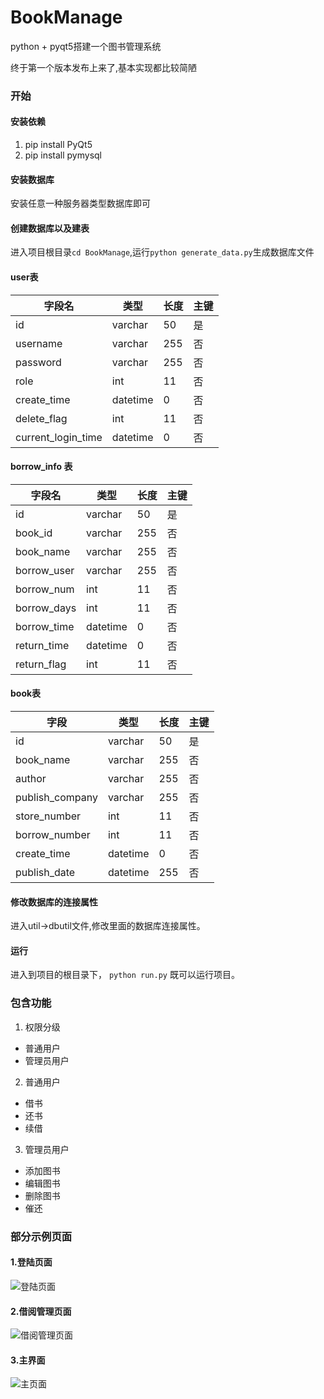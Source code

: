 # BookManage
python + pyqt5搭建一个图书管理系统

终于第一个版本发布上来了,基本实现都比较简陋

### 开始
#### 安装依赖
1. pip install PyQt5
2. pip install pymysql
#### 安装数据库
安装任意一种服务器类型数据库即可
#### 创建数据库以及建表
进入项目根目录`cd BookManage`,运行`python generate_data.py`生成数据库文件 
#### user表

| 字段名             | 类型     | 长度 | 主键 |
| ------------------ | -------- | ---- | ---- |
| id                 | varchar  | 50   | 是   |
| username           | varchar  | 255  | 否   |
| password           | varchar  | 255  | 否   |
| role               | int      | 11   | 否   |
| create_time        | datetime | 0    | 否   |
| delete_flag        | int      | 11   | 否   |
| current_login_time | datetime | 0    | 否   |

#### borrow_info 表

| 字段名      | 类型     | 长度 | 主键 |
| ----------- | -------- | ---- | ---- |
| id          | varchar  | 50   | 是   |
| book_id     | varchar  | 255  | 否   |
| book_name   | varchar  | 255  | 否   |
| borrow_user | varchar  | 255  | 否   |
| borrow_num  | int      | 11   | 否   |
| borrow_days | int      | 11   | 否   |
| borrow_time | datetime | 0    | 否   |
| return_time | datetime | 0    | 否   |
| return_flag | int      | 11   | 否   |

#### book表

| 字段            | 类型     | 长度 | 主键 |
| --------------- | -------- | ---- | ---- |
| id              | varchar  | 50   | 是   |
| book_name       | varchar  | 255  | 否   |
| author          | varchar  | 255  | 否   |
| publish_company | varchar  | 255  | 否   |
| store_number    | int      | 11   | 否   |
| borrow_number   | int      | 11   | 否   |
| create_time     | datetime | 0    | 否   |
| publish_date    | datetime  | 255  | 否   |

#### 修改数据库的连接属性
进入util->dbutil文件,修改里面的数据库连接属性。

#### 运行
进入到项目的根目录下，
`python run.py`
既可以运行项目。
### 包含功能
1. 权限分级
  - 普通用户
  - 管理员用户
2. 普通用户
  - 借书
  - 还书
  - 续借
3. 管理员用户
  - 添加图书
  - 编辑图书
  - 删除图书
  - 催还

### 部分示例页面
#### 1.登陆页面
![登陆页面](https://github.com/weijiang1994/BookManage/blob/master/screenshoot/login.png)
#### 2.借阅管理页面
![借阅管理页面](https://github.com/weijiang1994/BookManage/blob/master/screenshoot/borrow_book.png)
#### 3.主界面
![主页面](https://github.com/weijiang1994/BookManage/blob/master/screenshoot/main.png)


